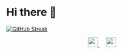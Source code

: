 <h1>Hi there 👋</h1>

[![GitHub Streak](https://streak-stats.demolab.com?user=joze144&theme=dark&hide_border=true)](https://git.io/streak-stats)

<p align="center">
  <a href="https://jozhe.medium.com/">
    <img src="https://img.icons8.com/color/48/000000/medium-monogram.png" width="26px"/>
  </a>
  &emsp;
  <a href="https://linkedin.com/in/joze-kosmerl">
    <img src="https://img.icons8.com/ios-filled/256/808080/linkedin.svg" width="26px"/>
  </a>
</p>

